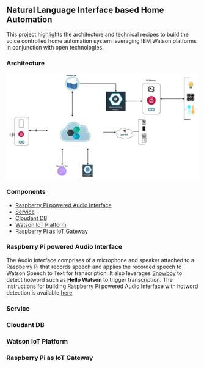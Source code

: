 ## Natural Language Interface based Home Automation

This project highlights the architecture and technical recipes to build the voice controlled home automation system leveraging IBM Watson platforms in conjunction with open technologies. 

### Architecture
![Architecture](/images/Architecture.jpg?raw=true "Architecture")

### Components
- [Raspberry Pi powered Audio Interface](#raspberry-pi-powered-audio-interface)
- [Service](#service)
- [Cloudant DB](#cloudant-db)
- [Watson IoT Platform](#watson-iot-platform)
- [Raspberry Pi as IoT Gateway](#raspberry-pi-as-iot-gateway)

### Raspberry Pi powered Audio Interface
The Audio Interface comprises of a microphone and speaker attached to a Raspberry Pi that records speech and applies the recorded speech to Watson Speech to Text for transcription. It also leverages [Snowboy](https://snowboy.kitt.ai/) to detect hotword such as **Hello Watson** to trigger transcription. The instructions for building Raspberry Pi powered Audio Interface with hotword detection is available [here](speech-recorder/README.md).

### Service

### Cloudant DB

### Watson IoT Platform

### Raspberry Pi as IoT Gateway
